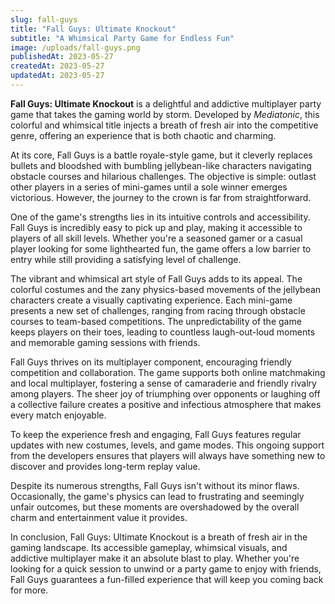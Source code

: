 ```yaml
---
slug: fall-guys
title: "Fall Guys: Ultimate Knockout"
subtitle: "A Whimsical Party Game for Endless Fun"
image: /uploads/fall-guys.png
publishedAt: 2023-05-27
createdAt: 2023-05-27
updatedAt: 2023-05-27
---
```


__Fall Guys: Ultimate Knockout__ is a delightful and addictive multiplayer party game that takes the gaming world by storm. Developed by _Mediatonic_, this colorful and whimsical title injects a breath of fresh air into the competitive genre, offering an experience that is both chaotic and charming.

At its core, Fall Guys is a battle royale-style game, but it cleverly replaces bullets and bloodshed with bumbling jellybean-like characters navigating obstacle courses and hilarious challenges. The objective is simple: outlast other players in a series of mini-games until a sole winner emerges victorious. However, the journey to the crown is far from straightforward.

One of the game's strengths lies in its intuitive controls and accessibility. Fall Guys is incredibly easy to pick up and play, making it accessible to players of all skill levels. Whether you're a seasoned gamer or a casual player looking for some lighthearted fun, the game offers a low barrier to entry while still providing a satisfying level of challenge.

The vibrant and whimsical art style of Fall Guys adds to its appeal. The colorful costumes and the zany physics-based movements of the jellybean characters create a visually captivating experience. Each mini-game presents a new set of challenges, ranging from racing through obstacle courses to team-based competitions. The unpredictability of the game keeps players on their toes, leading to countless laugh-out-loud moments and memorable gaming sessions with friends.

Fall Guys thrives on its multiplayer component, encouraging friendly competition and collaboration. The game supports both online matchmaking and local multiplayer, fostering a sense of camaraderie and friendly rivalry among players. The sheer joy of triumphing over opponents or laughing off a collective failure creates a positive and infectious atmosphere that makes every match enjoyable.

To keep the experience fresh and engaging, Fall Guys features regular updates with new costumes, levels, and game modes. This ongoing support from the developers ensures that players will always have something new to discover and provides long-term replay value.

Despite its numerous strengths, Fall Guys isn't without its minor flaws. Occasionally, the game's physics can lead to frustrating and seemingly unfair outcomes, but these moments are overshadowed by the overall charm and entertainment value it provides.

In conclusion, Fall Guys: Ultimate Knockout is a breath of fresh air in the gaming landscape. Its accessible gameplay, whimsical visuals, and addictive multiplayer make it an absolute blast to play. Whether you're looking for a quick session to unwind or a party game to enjoy with friends, Fall Guys guarantees a fun-filled experience that will keep you coming back for more.
